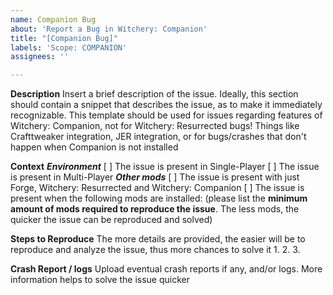 ```yaml
---
name: Companion Bug
about: 'Report a Bug in Witchery: Companion'
title: "[Companion Bug]"
labels: 'Scope: COMPANION'
assignees: ''

---
```


**Description**
Insert a brief description of the issue. Ideally, this section should contain a snippet that describes the issue, as to make it immediately recognizable. This template should be used for issues regarding features of Witchery: Companion, not for Witchery: Resurrected bugs! Things like Crafttweaker integration, JER integration, or for bugs/crashes that don't happen when Companion is not installed

**Context**
***Environment***
[ ] The issue is present in Single-Player
[ ] The issue is present in Multi-Player
***Other mods***
[ ] The issue is present with just Forge, Witchery: Resurrected and Witchery: Companion
[ ] The issue is present when the following mods are installed: (please list the **minimum amount of mods required to reproduce the issue**. The less mods, the quicker the issue can be reproduced and solved)

**Steps to Reproduce**
The more details are provided, the easier will be to reproduce and analyze the issue, thus more chances to solve it
1. 
2. 
3. 

**Crash Report / logs**
Upload eventual crash reports if any, and/or logs. More information helps to solve the issue quicker
